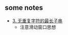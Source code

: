 some notes
---------

- [3. 无重复字符的最长子串](https://leetcode-cn.com/problems/longest-substring-without-repeating-characters/)
    - 注意滑动窗口思想












